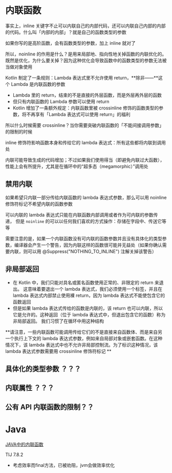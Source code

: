 # 内联函数

事实上，inline 关键字不止可以内联自己的内部代码，还可以内联自己内部的内部的代码。什么叫「内部的内部」？就是自己的函数类型的参数

如果你写的是高阶函数，会有函数类型的参数，加上 inline 就对了

所以，noinline 的作用是什么？是用来局部地、指向性地关掉函数的内联优化的。既然是优化，为什么要关掉？因为这种优化会导致函数中的函数类型的参数无法被当做对象使用

 Kotlin 制定了一条规则：Lambda 表达式里不允许使用 return，**除非——**这个 Lambda 是内联函数的参数

+ Lambda 里的 return，结束的不是直接的外层函数，而是外层再外层的函数
+ 但只有内联函数的 Lambda 参数可以使用 return
+ Kotlin 增加了一条额外规定：内联函数里被 crossinline 修饰的函数类型的参数，将不再享有「Lambda 表达式可以使用 return」的福利

所以什么时候需要 crossinline？当你需要突破内联函数的「不能间接调用参数」的限制的时候



inline 修饰符影响函数本身和传给它的 lambda 表达式：所有这些都将内联到调用处

内联可能导致生成的代码增加；不过如果我们使用得当（即避免内联过大函数），性能上会有所提升，尤其是在循环中的“超多态（megamorphic）”调用处

## 禁用内联

如果希望只内联一部分传给内联函数的 lambda 表达式参数，那么可以用 noinline 修饰符标记不希望内联的函数参数

可以内联的 lambda 表达式只能在内联函数内部调用或者作为可内联的参数传递， 但是 `noinline` 的可以以任何我们喜欢的方式操作：存储在字段中、传送它等等

需要注意的是，如果一个内联函数没有可内联的函数参数并且没有具体化的类型参数，编译器会产生一个警告，因为内联这样的函数很可能并无益处（如果你确认需要内联，则可以用 @Suppress("NOTHING_TO_INLINE") 注解关掉该警告）

## 非局部返回

+ 在 Kotlin 中，我们只能对具名或匿名函数使用正常的、非限定的 return 来退出。 这意味着要退出一个 lambda 表达式，我们必须使用一个标签，并且在 lambda 表达式内部禁止使用裸 return，因为 lambda 表达式不能使包含它的函数返回
+ 但是如果 lambda 表达式传给的函数是内联的，该 return 也可以内联，所以它是允许的。这种返回（位于 lambda 表达式中，但退出包含它的函数）称为非局部返回。 我们习惯了在循环中用这种结构

**请注意，一些内联函数可能调用传给它们的不是直接来自函数体、而是来自另一个执行上下文的 lambda 表达式参数，例如来自局部对象或嵌套函数。在这种情况下，该 lambda 表达式中也不允许非局部控制流。为了标识这种情况，该 lambda 表达式参数需要用 crossinline 修饰符标记 **

## 具体化的类型参数 ？？？

## 内联属性 ？？？

## 公有 API 内联函数的限制？？

# Java

[JAVA中的内联函数](https://www.cnblogs.com/zhaoxinshanwei/p/8136651.html)

TIJ 7.8.2

+ 考虑效率而final方法，已被劝阻，jvm会做效率优化